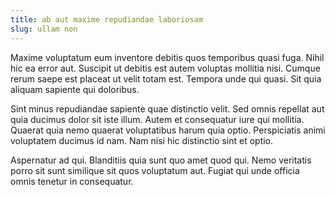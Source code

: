 ```yaml
---
title: ab aut maxime repudiandae laboriosam
slug: ullam non
---
```


Maxime voluptatum eum inventore debitis quos temporibus quasi fuga. Nihil hic ea error aut. Suscipit ut debitis est autem voluptas mollitia nisi. Cumque rerum saepe est placeat ut velit totam est. Tempora unde qui quasi. Sit quia aliquam sapiente qui doloribus.

Sint minus repudiandae sapiente quae distinctio velit. Sed omnis repellat aut quia ducimus dolor sit iste illum. Autem et consequatur iure qui mollitia. Quaerat quia nemo quaerat voluptatibus harum quia optio. Perspiciatis animi voluptatem ducimus id nam. Nam nisi hic distinctio sint et optio.

Aspernatur ad qui. Blanditiis quia sunt quo amet quod qui. Nemo veritatis porro sit sunt similique sit quos voluptatum aut. Fugiat qui unde officia omnis tenetur in consequatur.
